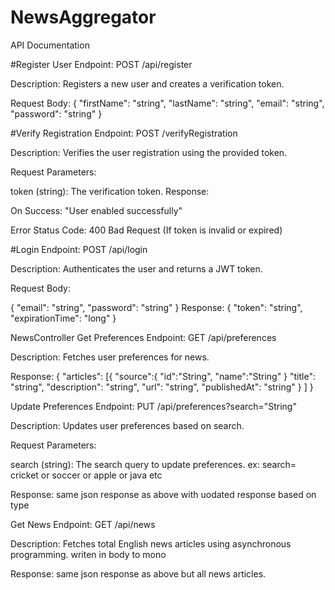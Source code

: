 # NewsAggregator
API Documentation

#Register User
Endpoint: POST /api/register

Description: Registers a new user and creates a verification token.

Request Body:
{
  "firstName": "string",
  "lastName": "string",
  "email": "string",
  "password": "string"
}

#Verify Registration
Endpoint: POST /verifyRegistration

Description: Verifies the user registration using the provided token.

Request Parameters:

token (string): The verification token.
Response:

On Success: "User enabled successfully"

Error Status Code: 400 Bad Request (If token is invalid or expired)

#Login
Endpoint: POST /api/login

Description: Authenticates the user and returns a JWT token.

Request Body:

{
  "email": "string",
  "password": "string"
}
Response:
{
  "token": "string",
  "expirationTime": "long"
}


NewsController
Get Preferences
Endpoint: GET /api/preferences

Description: Fetches user preferences for news.

Response:
{
  "articles": [{
  "source":{
  "id":"String",
  "name":"String"
  }
      "title": "string",
      "description": "string",
      "url": "string",
      "publishedAt": "string"
    }
  ]
}


Update Preferences
Endpoint: PUT /api/preferences?search="String"

Description: Updates user preferences based on search.

Request Parameters:

search (string): The search query to update preferences.
ex: search= cricket or soccer or apple or java etc

Response:
same json response as above with uodated response based on type


Get News
Endpoint: GET /api/news

Description: Fetches total English news articles using asynchronous programming.
writen in body to mono

Response:
same json response as above but all news articles.
